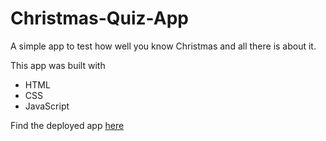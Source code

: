 # Christmas-Quiz-App

A simple app to test how well you know Christmas and all there is about it.

This app was built with
- HTML
- CSS
- JavaScript

Find the deployed app [here](https://christmas-quiz-app.netlify.app)
